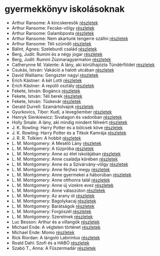 # gyermekkönyv iskolásoknak

- Arthur Ransome: A kincskeresők [részletek](_details/%7Bopf.creator%7D.md#id_423)
- Arthur Ransome: Fecske-völgy [részletek](_details/%7Bopf.creator%7D.md#id_422)
- Arthur Ransome: Galambposta [részletek](_details/%7Bopf.creator%7D.md#id_431)
- Arthur Ransome: Nem akartunk tengerre szállni [részletek](_details/%7Bopf.creator%7D.md#id_430)
- Arthur Ransome: Téli szünidő [részletek](_details/%7Bopf.creator%7D.md#id_429)
- Bálint, Ágnes: Szeleburdi család [részletek](_details/%7Bopf.creator%7D.md#id_161)
- Berg, Judit: Rumini és a négy jogar [részletek](_details/%7Bopf.creator%7D.md#id_570)
- Berg, Judit: Rumini Zúzmaragyarmaton [részletek](_details/%7Bopf.creator%7D.md#id_567)
- Catherynne M. Valente: A lány, aki körülhajózta Tündérföldet [részletek](_details/%7Bopf.creator%7D.md#id_659)
- Csukás, István: Vakáció a halott utcában [részletek](_details/%7Bopf.creator%7D.md#id_1412)
- David Walliams: Gengszter nagyi [részletek](_details/%7Bopf.creator%7D.md#id_1218)
- Erich Kästner: A két Lotti [részletek](_details/%7Bopf.creator%7D.md#id_1199)
- Erich Kästner: A repülő osztály [részletek](_details/%7Bopf.creator%7D.md#id_964)
- Fekete, István: Bogáncs [részletek](_details/%7Bopf.creator%7D.md#id_266)
- Fekete, István: Téli berek [részletek](_details/%7Bopf.creator%7D.md#id_267)
- Fekete, István: Tüskevár [részletek](_details/%7Bopf.creator%7D.md#id_121)
- Gerald Durrell: Szamártolvajok [részletek](_details/%7Bopf.creator%7D.md#id_874)
- Gyurkovics, Tibor: Kudi, a levegőember [részletek](_details/%7Bopf.creator%7D.md#id_1276)
- Henryk Sienkiewicz: Sivatagon és vadonban [részletek](_details/%7Bopf.creator%7D.md#id_382)
- Holly Smale: A lány, aki mindig mindent félreért [részletek](_details/%7Bopf.creator%7D.md#id_1003)
- J. K. Rowling: Harry Potter és a bölcsek köve [részletek](_details/%7Bopf.creator%7D.md#id_18)
- J. K. Rowling: Harry Potter és a Titkok Kamrája [részletek](_details/%7Bopf.creator%7D.md#id_19)
- J. R. R. Tolkien: A hobbit [részletek](_details/%7Bopf.creator%7D.md#id_61)
- L. M. Montgomery: A Mesélő Lány [részletek](_details/%7Bopf.creator%7D.md#id_492)
- L. M. Montgomery: A tűzpróba [részletek](_details/%7Bopf.creator%7D.md#id_493)
- L. M. Montgomery: Anne az élet iskolájában [részletek](_details/%7Bopf.creator%7D.md#id_483)
- L. M. Montgomery: Anne családja körében [részletek](_details/%7Bopf.creator%7D.md#id_484)
- L. M. Montgomery: Anne és a Szivárvány-völgy [részletek](_details/%7Bopf.creator%7D.md#id_485)
- L. M. Montgomery: Anne férjhez megy [részletek](_details/%7Bopf.creator%7D.md#id_486)
- L. M. Montgomery: Anne gyermekei a háborúban [részletek](_details/%7Bopf.creator%7D.md#id_487)
- L. M. Montgomery: Anne otthonra talál [részletek](_details/%7Bopf.creator%7D.md#id_488)
- L. M. Montgomery: Anne új vizekre evez [részletek](_details/%7Bopf.creator%7D.md#id_489)
- L. M. Montgomery: Anne válaszúton [részletek](_details/%7Bopf.creator%7D.md#id_490)
- L. M. Montgomery: Az arany út [részletek](_details/%7Bopf.creator%7D.md#id_491)
- L. M. Montgomery: Bagolykacaj [részletek](_details/%7Bopf.creator%7D.md#id_495)
- L. M. Montgomery: Barátságok [részletek](_details/%7Bopf.creator%7D.md#id_494)
- L. M. Montgomery: Forgószél [részletek](_details/%7Bopf.creator%7D.md#id_496)
- L. M. Montgomery: Szerelmek [részletek](_details/%7Bopf.creator%7D.md#id_497)
- Luc Besson: Arthur és a villangók [részletek](_details/%7Bopf.creator%7D.md#id_899)
- Michael Ende: A végtelen történet [részletek](_details/%7Bopf.creator%7D.md#id_353)
- Michael Ende: Momo [részletek](_details/%7Bopf.creator%7D.md#id_1430)
- Rick Riordan: A lángoló Labirintus [részletek](_details/%7Bopf.creator%7D.md#id_1655)
- Roald Dahl: Szofi és a HABÓ [részletek](_details/%7Bopf.creator%7D.md#id_537)
- Szabó T., Anna: A Fűszermadár [részletek](_details/%7Bopf.creator%7D.md#id_1238)